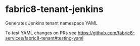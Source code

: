 # fabric8-tenant-jenkins

Generates Jenkins tenant namespace YAML

To test YAML changes on PRs see https://github.com/fabric8-services/fabric8-tenant#testing-yaml
